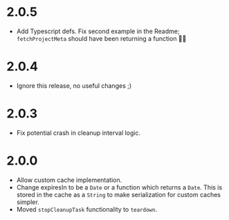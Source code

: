 # 2.0.5

- Add Typescript defs. Fix second example in the Readme; `fetchProjectMeta` should have been returning a function 🤦‍♂️

# 2.0.4

- Ignore this release, no useful changes ;)

# 2.0.3

- Fix potential crash in cleanup interval logic.

# 2.0.0

- Allow custom cache implementation.
- Change expiresIn to be a `Date` or a function which returns a `Date`. This is stored in the cache as a `String` to make serialization for custom caches simpler.
- Moved `stopCleanupTask` functionality to `teardown`.
